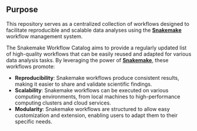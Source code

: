 
## Purpose

This repository serves as a centralized collection of workflows designed to facilitate reproducible and scalable data analyses using the [**Snakemake**](https://snakemake.github.io/) workflow management system.

The Snakemake Workflow Catalog aims to provide a regularly updated list of high-quality workflows that can be easily reused and adapted for various data analysis tasks. By leveraging the power of [**Snakemake**](https://snakemake.github.io/), these workflows promote:

- **Reproducibility**: Snakemake workflows produce consistent results, making it easier to share and validate scientific findings.
- **Scalability**: Snakemake workflows can be executed on various computing environments, from local machines to high-performance computing clusters and cloud services.
- **Modularity**: Snakemake workflows are structured to allow easy customization and extension, enabling users to adapt them to their specific needs.
